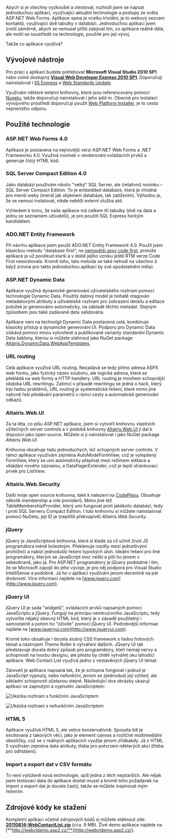<!-- dcterms:identifier = aspnetcz#331 -->
<!-- dcterms:title = WebContactList: Nová ukázková aplikace postavená na moderních technologiích -->
<!-- dcterms:abstract = Abych si je všechny vyzkoušel a otestoval, rozhodl jsem se napsat jednoduchou aplikaci, využívající aktuální technologie a postupy ze světa ASP.NET Web Forms. Pokud vás zajímá, nabízím její popis a zdrojový kód ke stažení. Aktualizováno: živé demo -->
<!-- np9:categoryId = 7 -->
<!-- x4w:category = Software -->
<!-- np9:authorId = 1 -->
<!-- np9:authorEmail = michal.valasek@altairis.cz -->
<!-- dcterms:creator = Michal Altair Valášek -->
<!-- dcterms:created = 2011-08-15T11:28:16.843+02:00 -->
<!-- dcterms:dateAccepted = 2011-08-15T11:28:18+02:00 -->
<!-- x4w:pictureWidth = 150 -->
<!-- x4w:pictureHeight = 150 -->
<!-- x4w:pictureUrl = /perex-pictures/20110815-webcontactlist-nova-ukazkova-aplikace-postavena-na-modernich-technologiich.png -->

Abych si je všechny vyzkoušel a otestoval, rozhodl jsem se napsat jednoduchou aplikaci, využívající aktuální technologie a postupy ze světa ASP.NET Web Forms. Aplikace sama je vcelku triviální, je to webový seznam kontaktů, využívající dvě tabulky v databázi. Jednoduchou aplikaci jsem zvolil záměrně, abych se nemusel příliš zabývat tím, co aplikace reálně dělá, ale mohl se soustředit na technologie, použité pro její vývoj.

Takže co aplikace využívá?

## Vývojové nástroje

Pro práci s aplikací budete potřebovat **Microsoft Visual Studio 2010 SP1** nebo volně dostupný **[Visual Web Developer Express 2010 SP1](http://www.microsoft.com/visualstudio/en-us/products/2010-editions/visual-web-developer-express)**. Doporučuji nainstalovat i [IIS Express](http://learn.iis.net/page.aspx/868/iis-express-overview/) a [Web Standards Update](http://visualstudiogallery.msdn.microsoft.com/a15c3ce9-f58f-42b7-8668-53f6cdc2cd83).

Využívám některé externí knihovny, které jsou referencovány pomocí [Nugetu](http://www.nuget.org/), takže doporučuji nainstalovat i jeho add-in. Obecně pro instalaci vývojového prostředí doporučuji použít [Web Platform Installer](http://www.microsoft.com/web/), je to cesta nejmenšího odporu.

## Použité technologie

### ASP.NET Web Forms 4.0

Aplikace je postavena na nejnovější verzi ASP.NET Web Forms a .NET Frameworku 4.0. Využívá novinek v renderování ovládacích prvků a generuje čistý HTML kód.

### SQL Server Compact Edition 4.0

Jako databázi používám nikoliv "velký" SQL Server, ale (relativní) novinku – SQL Server Compact Edition. To je embedded databáze, která je vhodná pro menší weby (menší jak objemem databáze, tak zatížením). Výhodou je, že se nemusí instalovat, nikde neběží externí služba atd.

Vzhledem k tomu, že naše aplikace má celkem tři tabulky (dvě na data a jednu se seznamem uživatelů), je pro použití SQL Express horkým kandidátem.

### ADO.NET Entity Framework

Při návrhu aplikace jsem použil ADO.NET Entity Framework 4.0. Použil jsem klasickou metodu "database first", ne [nejnovější sexy code first](http://weblogs.asp.net/scottgu/archive/2010/07/16/code-first-development-with-entity-framework-4.aspx), protože aplikace je už poněkud starší a v době jejího vzniku ještě RTM verze Code First neexistovala. Kromě toho, tato metoda se také nehodí na všechno (i když zrovna pro takto jednoduchou aplikaci by své opodstatnění měla).

### ASP.NET Dynamic Data

Aplikace využívá dynamické generování uživatelského rozhraní pomocí technologie Dynamic Data. Použitý datový model je bohatě otagován metadatovými atributy a uživatelské rozhraní pro zobrazení detailu a editace položek je generováno automaticky, na základě těchto metadat. Stejným způsobem jsou také zadávané data validována.

Aplikace není na technolgii Dynamic Data postavená celá, kombinuje klasický přístup a dynamické generování UI. Podporu pro Dynamic Data získává pomocí mnou vytvořené a publikované varianty standardní Dynamic Data šablony, kterou si můžete stáhnout jako NuGet package [Altairis.DynamicData.WebAppTemplates](http://www.nuget.org/List/Packages/Altairis.DynamicData.WebAppTemplates).

### URL routing

Celá aplikace využívá URL routing. Nezadává se tedy přímo adresa ASPX web formu, jako fyzický název souboru, ale logická adresa, která se překládá na web formy a HTTP handlery. URL routing je mnohem schopnější obdoba URL rewritingu. Zatímci v případě rewritingu se jedná o hack, který trpí řadou problémů, URL routing je systematické řešení, které mimo jiné nativně řeší předávání parametrů v rámci cesty a automatické generování odkazů.

### Altairis.Web.UI

Za ta léta, co píšu ASP.NET aplikace, jsem si vytvořil knihovnu vlastních užitečných server controls a v podobě knihovny [Altairis.Web.UI](http://altairiswebui.codeplex.com/) ji dal k dispozici jako open source. Můžete si ji nainstalovat i jako NuGet package *Altairis.Web.UI*.

Knihovna obsahuje řadu jednoduchých, leč schopných server controls. V rámci aplikace využívám zejména AutoModeFormView, což je vylepšený FormView, který se umí automaticky přepínat mezi režimem editace a vkládání nového záznamu, a DataPagerExtender, což je lepší stránkovací prvek pro ListView.

### Altairis.Web.Security

Další moje open source knihovna, také k nalezení na [CodePlexu](http://altairiswebsecurity.codeplex.com/). Obsahuje několik membership a role providerů. Mimo jiné též TableMembershipProvider, který umí fungovat proti jakékoliv databází, tedy i proti SQL Serveru Compact Edition. I tuto knihovnu si můžete nainstalovat pomocí NuGetu, její ID je (nepříliš překvapivě) *Altairis.Web.Security*.

### jQuery

jQuery je JavaScriptová knihovna, která si klade za cíl učinit život JS programátora méně bolestným. Překlenuje rozdíly mezi jednotlivými prohlížeči a nabízí jednodušší řešení typických úloh. Ideální řešení pro líné programátory, kterým se JavaScript moc nelíbí a píší ho jenom v sebeobraně, jako já. Pro ASP.NET programátory je jQuery podstatné i tím, že se Microsoft zapojil do jeho vývoje, je pro něj podpora pro Visual Studio IntelliSense a podobně. Já ho v aplikaci využívám jenom decentně na pár drobností. Více informací najdete na [www.jquery.com](http://www.jquery.com). 

### jQuery UI

jQuery UI je sada "widgetů", ovládacích prvků napsaných pomocí JavaScriptu a jQuery. Fungují na principu neintruzivního JavaScriptu, tedy vytvoříte nějaký obecný HTML kód, který je v zásadě použitelný i samostatně a potom ho "oživíte" pomocí jQuery UI. Podrobnější informae najdete na [www.jqueryui.com](http://www.jqueryui.com). 

Kromě toho obsahuje i docela slušný CSS framework s řadou hotových témat a nástrojem Theme Roller k vytváření dalších. JQuery UI tak představuje docela dobrý způsob pro programátory, kteří nemají nervy a schopnosti na tvorbu designu, ale přesto by chtěli vytvářet oku lahodící aplikace. Web Contact List využívá jedno z vestavěných jQuery UI témat.

Zároveň je aplikace napsaná tak, že je schopna fungovat i pokud je JavaScript vypnutý, nebo nefunkční, jenom se zjednoduší její vzhled, ale základní schopnosti zůstanou stejné. Následující dva obrázky ukazují aplikaci se zapnutým a vypnutím JavaScriptem:

![Ukázka rozhraní s funkčním JavaScriptem](https://www.cdn.altairis.cz/Blog/2011/20110815-webcl_script_3.png "Ukázka rozhraní s funkčním JavaScriptem")

![Ukázka rozhraní s nefunkčním JavaScriptem](https://www.cdn.altairis.cz/Blog/2011/20110815-webcl_noscript_3.png "Ukázka rozhraní s nefunkčním JavaScriptem")

### HTML 5

Aplikace využívá HTML 5, ale velice konzervativně. Spousta lidí je excitovaná z takových věcí, jako je element canvas a rozličné multimediální obezličky, což se v reálných aplikacích využije jenom zřídkakdy. Já z HTML 5 využívám zejména data atributy, třeba pro potvrzení některých akcí (třeba pro odhlášení).

### Import a export dat v CSV formátu

To není vyloženě nová technologie, spíš jedna z těch nejstarších. Ale nějak jsem testovací data do aplikace dostat musel a kromě toho požadavek na import a export dat je docela častý, takže se můžete inspirovat mým řešením.

## Zdrojové kódy ke stažení

Kompletní aplikaci včetně zdrojových kódů si můžete stáhnout zde: **[20110814-WebContactList.zip](https://www.cdn.altairis.cz/Blog/2011/20110814-WebContactList.zip)** (cca. 9 MB). Živé demo aplikace najdete na [**http://webcldemo.asp2.cz/**](http://webcldemo.asp2.cz/). 